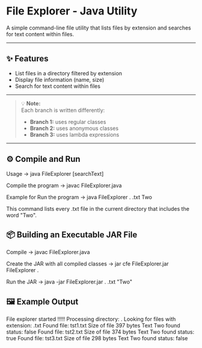 # File Explorer - Java Utility

A simple command-line file utility that lists files by extension and searches for text content within files.

---

## ✨ Features
- List files in a directory filtered by extension  
- Display file information (name, size)  
- Search for text content within files  

---

> 💡 **Note:**  
> Each branch is written differently:  
> - **Branch 1:** uses regular classes  
> - **Branch 2:** uses anonymous classes  
> - **Branch 3:** uses lambda expressions  

---

## ⚙️ Compile and Run

 Usage -> java FileExplorer <directory> <extension> [searchText]

 Compile the program -> javac FileExplorer.java

 Example for Run the program -> java FileExplorer . .txt Two

 This command lists every .txt file in the current directory that includes the word "Two".


## 📦 Building an Executable JAR File
 Compile -> javac FileExplorer.java

 Create the JAR with all compiled classes -> jar cfe FileExplorer.jar FileExplorer .

 Run the JAR -> java -jar FileExplorer.jar . .txt "Two"

## 🖼️ Example Output

File explorer started !!!!!
Processing directory: .
Looking for files with extension: .txt
Found file: tst1.txt
Size of file 397 bytes
Text Two found status: false
Found file: tst2.txt
Size of file 374 bytes
Text Two found status: true
Found file: tst3.txt
Size of file 298 bytes
Text Two found status: false
```bash

